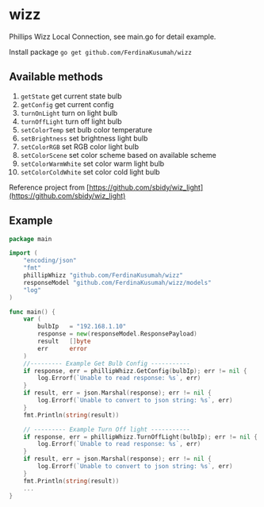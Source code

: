 # wizz
Phillips Wizz Local Connection, see main.go for detail example.

Install package ``go get github.com/FerdinaKusumah/wizz``

## Available methods
1. `getState` get current state bulb
2. `getConfig` get current config
3. `turnOnLight` turn on light bulb
4. `turnOffLight` turn off light bulb
5. `setColorTemp` set bulb color temperature
6. `setBrightness` set brightness light bulb
7. `setColorRGB` set RGB color light bulb
8. `setColorScene` set color scheme based on available scheme
9. `setColorWarmWhite` set color warm light bulb
10. `setColorColdWhite` set color cold light bulb

Reference project from [https://github.com/sbidy/wiz_light](https://github.com/sbidy/wiz_light)

## Example
```go
package main

import (
	"encoding/json"
	"fmt"
	phillipWhizz "github.com/FerdinaKusumah/wizz"
	responseModel "github.com/FerdinaKusumah/wizz/models"
	"log"
)

func main() {
	var (
		bulbIp   = "192.168.1.10"
		response = new(responseModel.ResponsePayload)
		result   []byte
		err      error
	)
	//--------- Example Get Bulb Config -----------
	if response, err = phillipWhizz.GetConfig(bulbIp); err != nil {
		log.Errorf(`Unable to read response: %s`, err)
	}
	if result, err = json.Marshal(response); err != nil {
		log.Errorf(`Unable to convert to json string: %s`, err)
	}
	fmt.Println(string(result))

	// --------- Example Turn Off light -----------
	if response, err = phillipWhizz.TurnOffLight(bulbIp); err != nil {
		log.Errorf(`Unable to read response: %s`, err)
	}
	if result, err = json.Marshal(response); err != nil {
		log.Errorf(`Unable to convert to json string: %s`, err)
	}
	fmt.Println(string(result))
	...
}
```
